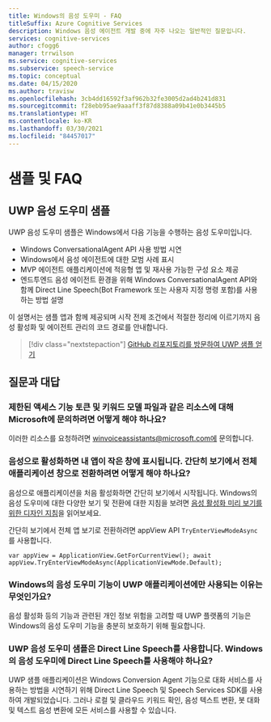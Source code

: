 ```yaml
---
title: Windows의 음성 도우미 - FAQ
titleSuffix: Azure Cognitive Services
description: Windows 음성 에이전트 개발 중에 자주 나오는 일반적인 질문입니다.
services: cognitive-services
author: cfogg6
manager: trrwilson
ms.service: cognitive-services
ms.subservice: speech-service
ms.topic: conceptual
ms.date: 04/15/2020
ms.author: travisw
ms.openlocfilehash: 3cb4dd16592f3af962b32fe3005d2ad4b241d831
ms.sourcegitcommit: f28ebb95ae9aaaff3f87d8388a09b41e0b3445b5
ms.translationtype: HT
ms.contentlocale: ko-KR
ms.lasthandoff: 03/30/2021
ms.locfileid: "84457017"
---
```

# <a name="samples-and-faqs"></a>샘플 및 FAQ

## <a name="the-uwp-voice-assistant-sample"></a>UWP 음성 도우미 샘플

UWP 음성 도우미 샘플은 Windows에서 다음 기능을 수행하는 음성 도우미입니다.

- Windows ConversationalAgent API 사용 방법 시연
- Windows에서 음성 에이전트에 대한 모범 사례 표시
- MVP 에이전트 애플리케이션에 적응형 앱 및 재사용 가능한 구성 요소 제공
- 엔드투엔드 음성 에이전트 환경을 위해 Windows ConversationalAgent API와 함께 Direct Line Speech(Bot Framework 또는 사용자 지정 명령 포함)를 사용하는 방법 설명

이 설명서는 샘플 앱과 함께 제공되며 시작 전제 조건에서 적절한 정리에 이르기까지 음성 활성화 및 에이전트 관리의 코드 경로를 안내합니다.

> [!div class="nextstepaction"]
> [GitHub 리포지토리를 방문하여 UWP 샘플 얻기](https://aka.ms/MVA/sample)

## <a name="frequently-asked-questions"></a>질문과 대답

### <a name="how-do-i-contact-microsoft-for-resources-like-limited-access-feature-tokens-and-keyword-model-files"></a>제한된 액세스 기능 토큰 및 키워드 모델 파일과 같은 리소스에 대해 Microsoft에 문의하려면 어떻게 해야 하나요?

이러한 리소스를 요청하려면 winvoiceassistants@microsoft.com에 문의합니다.

### <a name="my-app-is-showing-in-a-small-window-when-i-activate-it-by-voice-how-can-i-transition-from-the-compact-view-to-a-full-application-window"></a>음성으로 활성화하면 내 앱이 작은 창에 표시됩니다. 간단히 보기에서 전체 애플리케이션 창으로 전환하려면 어떻게 해야 하나요?

음성으로 애플리케이션을 처음 활성화하면 간단히 보기에서 시작됩니다. Windows의 음성 도우미에 대한 다양한 보기 및 전환에 대한 지침을 보려면 [음성 활성화 미리 보기를 위한 디자인 지침](windows-voice-assistants-best-practices.md#design-guidance-for-voice-activation-preview)을 읽어보세요.

간단히 보기에서 전체 앱 보기로 전환하려면 appView API `TryEnterViewModeAsync`를 사용합니다.

`var appView = ApplicationView.GetForCurrentView();
 await appView.TryEnterViewModeAsync(ApplicationViewMode.Default);`

### <a name="why-are-voice-assistant-features-on-windows-only-enabled-for-uwp-applications"></a>Windows의 음성 도우미 기능이 UWP 애플리케이션에만 사용되는 이유는 무엇인가요?

음성 활성화 등의 기능과 관련된 개인 정보 위험을 고려할 때 UWP 플랫폼의 기능은 Windows의 음성 도우미 기능을 충분히 보호하기 위해 필요합니다.

### <a name="the-uwp-voice-assistant-sample-uses-direct-line-speech-do-i-have-to-use-direct-line-speech-for-my-voice-assistant-on-windows"></a>UWP 음성 도우미 샘플은 Direct Line Speech를 사용합니다. Windows의 음성 도우미에 Direct Line Speech를 사용해야 하나요?

UWP 샘플 애플리케이션은 Windows Conversion Agent 기능으로 대화 서비스를 사용하는 방법을 시연하기 위해 Direct Line Speech 및 Speech Services SDK를 사용하여 개발되었습니다. 그러나 로컬 및 클라우드 키워드 확인, 음성 텍스트 변환, 봇 대화 및 텍스트 음성 변환에 모든 서비스를 사용할 수 있습니다.